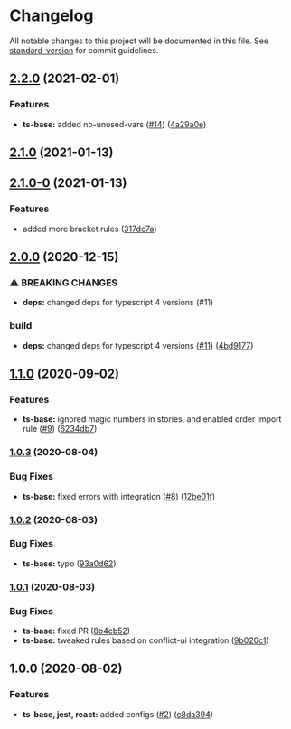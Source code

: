 # Changelog

All notable changes to this project will be documented in this file. See [standard-version](https://github.com/conventional-changelog/standard-version) for commit guidelines.

## [2.2.0](https://github.com/MapColonies/eslint-config/compare/v2.1.0...v2.2.0) (2021-02-01)


### Features

* **ts-base:** added no-unused-vars ([#14](https://github.com/MapColonies/eslint-config/issues/14)) ([4a29a0e](https://github.com/MapColonies/eslint-config/commit/4a29a0e1d7f5b3fb680b947d0ca5f3a7380a1206))

## [2.1.0](https://github.com/MapColonies/eslint-config/compare/v2.1.0-0...v2.1.0) (2021-01-13)

## [2.1.0-0](https://github.com/MapColonies/eslint-config/compare/v2.0.0...v2.1.0-0) (2021-01-13)


### Features

* added more bracket rules ([317dc7a](https://github.com/MapColonies/eslint-config/commit/317dc7a8680cb05259b5a78651f83e8c41638816))

## [2.0.0](https://github.com/MapColonies/eslint-config/compare/v1.1.0...v2.0.0) (2020-12-15)


### ⚠ BREAKING CHANGES

* **deps:** changed deps for typescript 4 versions (#11)

### build

* **deps:** changed deps for typescript 4 versions ([#11](https://github.com/MapColonies/eslint-config/issues/11)) ([4bd9177](https://github.com/MapColonies/eslint-config/commit/4bd9177fe07eec16a557f9178aa4cf1723feb167))

## [1.1.0](https://github.com/MapColonies/eslint-config/compare/v1.0.3...v1.1.0) (2020-09-02)


### Features

* **ts-base:** ignored magic numbers in stories, and enabled order import rule ([#9](https://github.com/MapColonies/eslint-config/issues/9)) ([6234db7](https://github.com/MapColonies/eslint-config/commit/6234db7916e54cb7592c3037a29b1fed3d57cd0f))

### [1.0.3](https://github.com/MapColonies/eslint-config/compare/v1.0.2...v1.0.3) (2020-08-04)


### Bug Fixes

* **ts-base:** fixed errors with integration ([#8](https://github.com/MapColonies/eslint-config/issues/8)) ([12be01f](https://github.com/MapColonies/eslint-config/commit/12be01f1b7932a04a52b862f386d694af029ded0))

### [1.0.2](https://github.com/MapColonies/eslint-config/compare/v1.0.1...v1.0.2) (2020-08-03)


### Bug Fixes

* **ts-base:** typo ([93a0d62](https://github.com/MapColonies/eslint-config/commit/93a0d623a819a51a14a4224eea6a9c87202bcbc6))

### [1.0.1](https://github.com/MapColonies/eslint-config/compare/v1.0.0...v1.0.1) (2020-08-03)


### Bug Fixes

* **ts-base:** fixed PR ([8b4cb52](https://github.com/MapColonies/eslint-config/commit/8b4cb529c4e2047909d9a983ff6a0e45ed23b666))
* **ts-base:** tweaked rules based on conflict-ui integration ([9b020c1](https://github.com/MapColonies/eslint-config/commit/9b020c1370109df9535cc9ea5fb621fc8c21aae0))

## 1.0.0 (2020-08-02)


### Features

* **ts-base, jest, react:** added configs  ([#2](https://github.com/MapColonies/eslint-config/issues/2)) ([c8da394](https://github.com/MapColonies/eslint-config/commit/c8da39496c56909f8e2523e7b640797369a29601))
